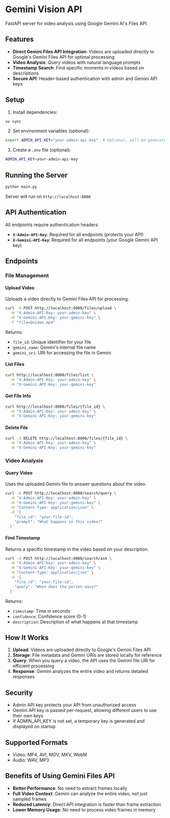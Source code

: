 # Gemini Vision API

FastAPI server for video analysis using Google Gemini AI's Files API.

## Features

- **Direct Gemini Files API Integration**: Videos are uploaded directly to Google's Gemini Files API for optimal processing
- **Video Analysis**: Query videos with natural language prompts
- **Timestamp Search**: Find specific moments in videos based on descriptions
- **Secure API**: Header-based authentication with admin and Gemini API keys

## Setup

1. Install dependencies:
```bash
uv sync
```

2. Set environment variables (optional):
```bash
export ADMIN_API_KEY="your-admin-api-key"  # Optional, will be generated if not set
```

3. Create a `.env` file (optional):
```bash
ADMIN_API_KEY=your-admin-api-key
```

## Running the Server

```bash
python main.py
```

Server will run on `http://localhost:8000`

## API Authentication

All endpoints require authentication headers:

- **`X-Admin-API-Key`**: Required for all endpoints (protects your API)
- **`X-Gemini-API-Key`**: Required for all endpoints (your Google Gemini API key)

## Endpoints

### File Management

#### Upload Video
Uploads a video directly to Gemini Files API for processing.

```bash
curl -X POST http://localhost:8000/files/upload \
  -H "X-Admin-API-Key: your-admin-key" \
  -H "X-Gemini-API-Key: your-gemini-key" \
  -F "file=@video.mp4"
```

Returns:
- `file_id`: Unique identifier for your file
- `gemini_name`: Gemini's internal file name
- `gemini_uri`: URI for accessing the file in Gemini

#### List Files
```bash
curl http://localhost:8000/files/list \
  -H "X-Admin-API-Key: your-admin-key" \
  -H "X-Gemini-API-Key: your-gemini-key"
```

#### Get File Info
```bash
curl http://localhost:8000/files/{file_id} \
  -H "X-Admin-API-Key: your-admin-key" \
  -H "X-Gemini-API-Key: your-gemini-key"
```

#### Delete File
```bash
curl -X DELETE http://localhost:8000/files/{file_id} \
  -H "X-Admin-API-Key: your-admin-key" \
  -H "X-Gemini-API-Key: your-gemini-key"
```

### Video Analysis

#### Query Video
Uses the uploaded Gemini file to answer questions about the video.

```bash
curl -X POST http://localhost:8000/search/query \
  -H "X-Admin-API-Key: your-admin-key" \
  -H "X-Gemini-API-Key: your-gemini-key" \
  -H "Content-Type: application/json" \
  -d '{
    "file_id": "your-file-id",
    "prompt": "What happens in this video?"
  }'
```

#### Find Timestamp
Returns a specific timestamp in the video based on your description.

```bash
curl -X POST http://localhost:8000/search/ask \
  -H "X-Admin-API-Key: your-admin-key" \
  -H "X-Gemini-API-Key: your-gemini-key" \
  -H "Content-Type: application/json" \
  -d '{
    "file_id": "your-file-id",
    "query": "When does the person wave?"
  }'
```

Returns:
- `timestamp`: Time in seconds
- `confidence`: Confidence score (0-1)
- `description`: Description of what happens at that timestamp

## How It Works

1. **Upload**: Videos are uploaded directly to Google's Gemini Files API
2. **Storage**: File metadata and Gemini URIs are stored locally for reference
3. **Query**: When you query a video, the API uses the Gemini file URI for efficient processing
4. **Response**: Gemini analyzes the entire video and returns detailed responses

## Security

- Admin API key protects your API from unauthorized access
- Gemini API key is passed per-request, allowing different users to use their own keys
- If ADMIN_API_KEY is not set, a temporary key is generated and displayed on startup

## Supported Formats

- Video: MP4, AVI, MOV, MKV, WebM
- Audio: WAV, MP3

## Benefits of Using Gemini Files API

- **Better Performance**: No need to extract frames locally
- **Full Video Context**: Gemini can analyze the entire video, not just sampled frames
- **Reduced Latency**: Direct API integration is faster than frame extraction
- **Lower Memory Usage**: No need to process video frames in memory
